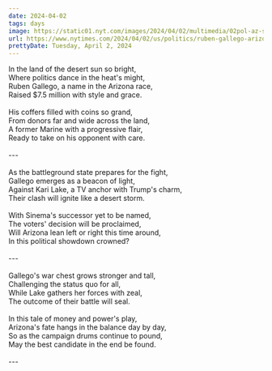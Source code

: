 ```yaml
---
date: 2024-04-02
tags: days
image: https://static01.nyt.com/images/2024/04/02/multimedia/02pol-az-senate-jzmc/02pol-az-senate-jzmc-facebookJumbo.jpg
url: https://www.nytimes.com/2024/04/02/us/politics/ruben-gallego-arizona-kari-lake.html
prettyDate: Tuesday, April 2, 2024
---
```

In the land of the desert sun so bright,<br>Where politics dance in the heat's might,<br>Ruben Gallego, a name in the Arizona race,<br>Raised $7.5 million with style and grace.<br><br>His coffers filled with coins so grand,<br>From donors far and wide across the land,<br>A former Marine with a progressive flair,<br>Ready to take on his opponent with care.<br><br>---<br><br>As the battleground state prepares for the fight,<br>Gallego emerges as a beacon of light,<br>Against Kari Lake, a TV anchor with Trump's charm,<br>Their clash will ignite like a desert storm.<br><br>With Sinema's successor yet to be named,<br>The voters' decision will be proclaimed,<br>Will Arizona lean left or right this time around,<br>In this political showdown crowned?<br><br>---<br><br>Gallego's war chest grows stronger and tall,<br>Challenging the status quo for all,<br>While Lake gathers her forces with zeal,<br>The outcome of their battle will seal.<br><br>In this tale of money and power's play,<br>Arizona's fate hangs in the balance day by day,<br>So as the campaign drums continue to pound,<br>May the best candidate in the end be found.<br><br>---